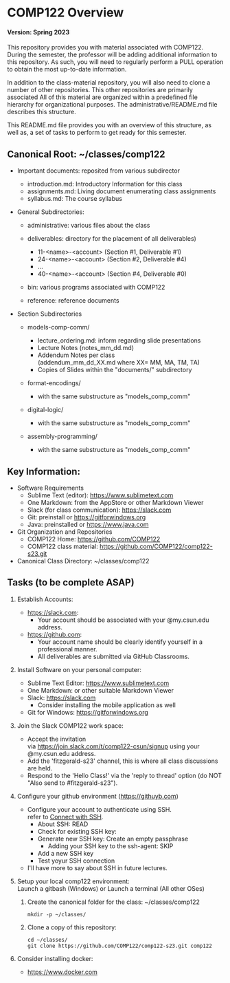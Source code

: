 # COMP122 Overview
#### Version: Spring 2023

This repository provides you with material associated with COMP122.  During the semester, the professor will be adding additional information to this repository. As such, you will need to regularly perform a PULL operation to obtain the most up-to-date information.

In addition to the class-material repository, you will also need to clone a number of other repositories. This other repositories are primarily associated   All of this material are organized within a predefined file hierarchy for organizational purposes. The administrative/README.md file describes this structure.

This README.md file provides you with an overview of this structure, as well as, a set of tasks to perform to get ready for this semester.  

## Canonical Root: \~/classes/comp122
  * Important documents: reposited from various subdirector
    - introduction.md: Introductory Information for this class
    - assignments.md: Living document enumerating class assignments
    - syllabus.md: The course syllabus
    
  * General Subdirectories:
    - administrative: various files about the class

    - deliverables: directory for the placement of all deliverables)
      - 11-\<name\>-\<account\> (Section #1, Deliverable #1)
      - 24-\<name\>-\<account\> (Section #2, Deliverable #4)
      - ...
      - 40-\<name\>-\<account\> (Section #4, Deliverable #0)

    - bin: various programs associated with COMP122

    - reference: reference documents


  * Section Subdirectories
    - models-comp-comm/
      - lecture_ordering.md: inform regarding slide presentations
      - Lecture Notes (notes_mm_dd.md)
      - Addendum Notes per class <br>
        (addendum_mm_dd_XX.md where XX= MM, MA, TM, TA)
      - Copies of Slides within the "documents/" subdirectory

    - format-encodings/
      - with the same substructure as "models_comp_comm"

    - digital-logic/
      - with the same substructure as "models_comp_comm"

    - assembly-programming/
      - with the same substructure as "models_comp_comm"


## Key Information:
  * Software Requirements
    - Sublime Text (editor): https://www.sublimetext.com
    - One Markdown: from the AppStore or other Markdown Viewer
    - Slack (for class communication): https://slack.com 
    - Git: preinstall or https://gitforwindows.org
    - Java: preinstalled or https://www.java.com
  * Git Organization and Repositories
    - COMP122 Home: https://github.com/COMP122
    - COMP122 class material: https://github.com/COMP122/comp122-s23.git
  * Canonical Class Directory: \~/classes/comp122

## Tasks (to be complete ASAP)
  1. Establish Accounts:
     - https://slack.com: 
       - Your account should be associated with your @my.csun.edu address.
     - https://github.com: 
       - Your account name should be clearly identify yourself in a professional manner.
       - All deliverables are submitted via GitHub Classrooms.

  1. Install Software on your personal computer:
     - Sublime Text Editor: https://www.sublimetext.com
     - One Markdown: or other suitable Markdown Viewer
     - Slack: https://slack.com  <br />   
       * Consider installing the mobile application as well
     - Git for Windows: https://gitforwindows.org


  1. Join the Slack COMP122 work space:
     - Accept the  invitation <br/> via https://join.slack.com/t/comp122-csun/signup using your @my.csun.edu address.
     - Add the 'fitzgerald-s23' channel, this is where all class discussions are held.
     - Respond to the 'Hello Class!' via the 'reply to thread' option (do NOT "Also send to #fitzgerald-s23").
 

  1. Configure your github environment (https://githuyb.com)
     - Configure your account to authenticate using SSH. <br>
       refer to [Connect with SSH](https://docs.github.com/en/github/authenticating-to-github/connecting-to-github-with-ssh).
       - About SSH: READ
       - Check for existing SSH key:
       - Generate new SSH key: Create an empty passphrase
         * Adding your SSH key to the ssh-agent:  SKIP
       - Add a new SSH key
       - Test yoyur SSH connection
     - I'll have more to say about SSH in future lectures.
 

  1. Setup your local comp122 environment: <br/>
     Launch a gitbash (Windows) or Launch a terminal (All other OSes)
      1. Create the canonical folder for the class: \~/classes/comp122 
         ```
         mkdir -p ~/classes/
         ```
     1. Clone a copy of this repository:
        ```
        cd ~/classes/
        git clone https://github.com/COMP122/comp122-s23.git comp122
        ```

  1. Consider installing docker:
     - https://www.docker.com

